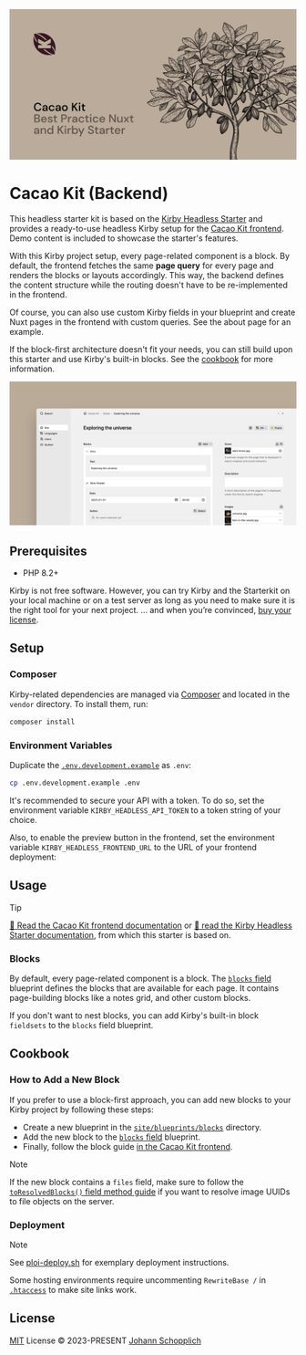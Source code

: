 [![Cacao Kit Backend](./.github/og-image.png)](https://cacao-kit.byjohann.dev)

# Cacao Kit (Backend)

This headless starter kit is based on the [Kirby Headless Starter](https://github.com/johannschopplich/kirby-headless-starter) and provides a ready-to-use headless Kirby setup for the [Cacao Kit frontend](https://github.com/johannschopplich/cacao-kit-frontend). Demo content is included to showcase the starter's features.

With this Kirby project setup, every page-related component is a block. By default, the frontend fetches the same **page query** for every page and renders the blocks or layouts accordingly. This way, the backend defines the content structure while the routing doesn't have to be re-implemented in the frontend.

Of course, you can also use custom Kirby fields in your blueprint and create Nuxt pages in the frontend with custom queries. See the about page for an example.

If the block-first architecture doesn't fit your needs, you can still build upon this starter and use Kirby's built-in blocks. See the [cookbook](#cookbook) for more information.

![Screenshot of the Cacao Kit blocks setup](./storage/content/home/cacao-kit-blocks-screenshot.png)

## Prerequisites

- PHP 8.2+

Kirby is not free software. However, you can try Kirby and the Starterkit on your local machine or on a test server as long as you need to make sure it is the right tool for your next project. … and when you’re convinced, [buy your license](https://getkirby.com/buy).

## Setup

### Composer

Kirby-related dependencies are managed via [Composer](https://getcomposer.org) and located in the `vendor` directory. To install them, run:

```bash
composer install
```

### Environment Variables

Duplicate the [`.env.development.example`](.env.development.example) as `.env`:

```bash
cp .env.development.example .env
```

It's recommended to secure your API with a token. To do so, set the environment variable `KIRBY_HEADLESS_API_TOKEN` to a token string of your choice.

Also, to enable the preview button in the frontend, set the environment variable `KIRBY_HEADLESS_FRONTEND_URL` to the URL of your frontend deployment:

## Usage

> [!TIP]
> [📖 Read the Cacao Kit frontend documentation](https://github.com/johannschopplich/cacao-kit-frontend) or [📖 read the Kirby Headless Starter documentation](https://github.com/johannschopplich/kirby-headless-starter), from which this starter is based on.

### Blocks

By default, every page-related component is a block. The [`blocks` field](./site/blueprints/fields/blocks.yml) blueprint defines the blocks that are available for each page. It contains page-building blocks like a notes grid, and other custom blocks.

If you don't want to nest blocks, you can add Kirby's built-in block `fieldsets` to the `blocks` field blueprint.

## Cookbook

### How to Add a New Block

If you prefer to use a block-first approach, you can add new blocks to your Kirby project by following these steps:

- Create a new blueprint in the [`site/blueprints/blocks`](./site/blueprints/blocks/) directory.
- Add the new block to the [`blocks` field](./site/blueprints/fields/blocks.yml) blueprint.
- Finally, follow the block guide [in the Cacao Kit frontend](https://github.com/johannschopplich/cacao-kit-frontends#how-to-add-a-new-block).

> [!NOTE]
> If the new block contains a `files` field, make sure to follow the [`toResolvedBlocks()` field method guide](https://kirby.tools/docs/headless/field-methods#toresolvedblocks) if you want to resolve image UUIDs to file objects on the server.

### Deployment

> [!NOTE]
> See [ploi-deploy.sh](./scripts/ploi-deploy.sh) for exemplary deployment instructions.
>
> Some hosting environments require uncommenting `RewriteBase /` in [`.htaccess`](./public/.htaccess) to make site links work.

## License

[MIT](./LICENSE) License © 2023-PRESENT [Johann Schopplich](https://github.com/johannschopplich)
